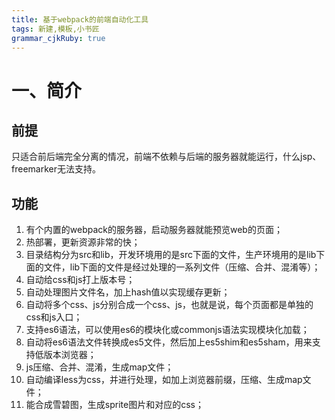 ```yaml
---
title: 基于webpack的前端自动化工具
tags: 新建,模板,小书匠
grammar_cjkRuby: true
---
```



# 一、简介
## 前提
只适合前后端完全分离的情况，前端不依赖与后端的服务器就能运行，什么jsp、freemarker无法支持。
## 功能
1. 有个内置的webpack的服务器，启动服务器就能预览web的页面；
2. 热部署，更新资源非常的快；
3. 目录结构分为src和lib，开发环境用的是src下面的文件，生产环境用的是lib下面的文件，lib下面的文件是经过处理的一系列文件（压缩、合并、混淆等）；
4. 自动给css和js打上版本号；
1. 自动处理图片文件名，加上hash值以实现缓存更新；
1. 自动将多个css、js分别合成一个css、js，也就是说，每个页面都是单独的css和js入口；
1. 支持es6语法，可以使用es6的模块化或commonjs语法实现模块化加载；
1. 自动将es6语法文件转换成es5文件，然后加上es5shim和es5sham，用来支持低版本浏览器；
1. js压缩、合并、混淆，生成map文件；
1. 自动编译less为css，并进行处理，如加上浏览器前缀，压缩、生成map文件；
1. 能合成雪碧图，生成sprite图片和对应的css；

